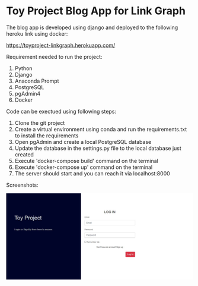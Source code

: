# Toy Project Blog App for Link Graph

The blog app is developed using django and deployed to the following heroku link using docker:

https://toyproject-linkgraph.herokuapp.com/

Requirement needed to run the project:
1. Python
2. Django
3. Anaconda Prompt
4. PostgreSQL
5. pgAdmin4
6. Docker

Code can be exectued using following steps:

1. Clone the git project
2. Create a virtual environment using conda and run the requirements.txt to install the requirements
3. Open pgAdmin and create a local PostgreSQL database
4. Update the database in the settings.py file to the local database just created
5. Execute 'docker-compose build' command on the terminal
6. Execute 'docker-compose up' command on the terminal
7. The server should start and you can reach it via localhost:8000


Screenshots:

![Alt text](https://github.com/ShoaibMoeen/Toy_Project_Blog_App/blob/main/Screenshots/Login_screen.JPG "Login")
